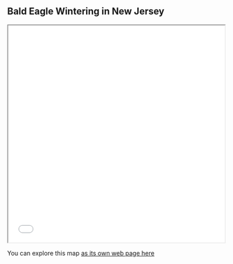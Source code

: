 ## Bald Eagle Wintering in New Jersey

<iframe src="bald_eagle_wintering_nj.html" height="500" width="500"></iframe>

You can explore this map [as its own web page here](bald_eagle_wintering_nj.html)
